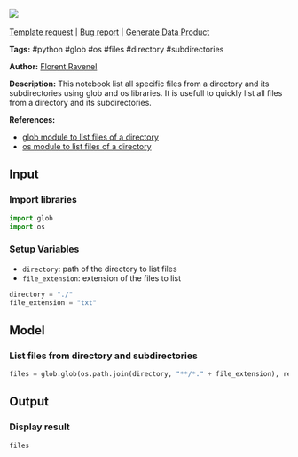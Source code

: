 <a href="https://app.naas.ai/user-redirect/naas/downloader?url=https://raw.githubusercontent.com/jupyter-naas/awesome-notebooks/master/Python/Python_List_specific_files_from_directory_and_subdirectories.ipynb" target="_parent"><img src="https://naasai-public.s3.eu-west-3.amazonaws.com/open_in_naas.svg"/></a><br><br><a href="https://github.com/jupyter-naas/awesome-notebooks/issues/new?assignees=&labels=&template=template-request.md&title=Tool+-+Action+of+the+notebook+">Template request</a> | <a href="https://github.com/jupyter-naas/awesome-notebooks/issues/new?assignees=&labels=bug&template=bug_report.md&title=Python+-+List+specific+files+from+directory+and+subdirectories:+Error+short+description">Bug report</a> | <a href="https://app.naas.ai/user-redirect/naas/downloader?url=https://raw.githubusercontent.com/jupyter-naas/awesome-notebooks/master/Naas/Naas_Start_data_product.ipynb" target="_parent">Generate Data Product</a>

**Tags:** #python #glob #os #files #directory #subdirectories

**Author:** [Florent Ravenel](https://www.linkedin.com/in/florent-ravenel/)

**Description:** This notebook list all specific files from a directory and its subdirectories using glob and os libraries. It is usefull to quickly list all files from a directory and its subdirectories.

**References:**
- [glob module to list files of a directory](https://pynative.com/python-list-files-in-a-directory/#h-glob-module-to-list-files-of-a-directory)
- [os module to list files of a directory](https://pynative.com/python-list-files-in-a-directory/#h-os-module-to-list-files-of-a-directory)

## Input

### Import libraries


```python
import glob
import os
```

### Setup Variables
- `directory`: path of the directory to list files
- `file_extension`: extension of the files to list


```python
directory = "./"
file_extension = "txt"
```

## Model

### List files from directory and subdirectories


```python
files = glob.glob(os.path.join(directory, "**/*." + file_extension), recursive=True)
```

## Output

### Display result


```python
files
```

 
